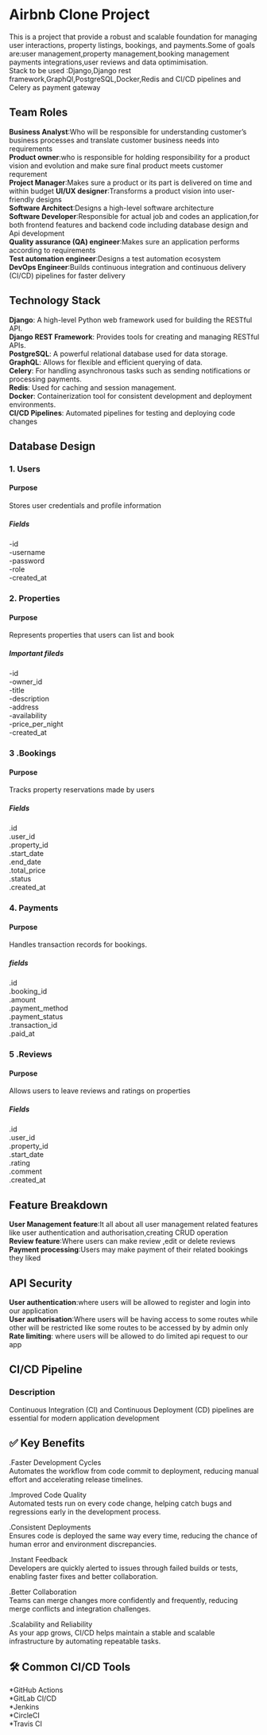 # Airbnb Clone Project  
This  is a project that provide a robust and scalable foundation for managing user interactions, property listings, bookings, and payments.Some of goals are:user management,property management,booking management payments integrations,user reviews and data optimimisation.  
Stack to be used :Django,Django rest framework,GraphQl,PostgreSQL,Docker,Redis and CI/CD pipelines and Celery as payment gateway  

## Team Roles  
**Business Analyst**:Who will be responsible for understanding customer’s business processes and translate customer business needs into requirements  
**Product owner**:who is responsible for holding responsibility for a product vision and evolution and make sure final product meets customer requrement  
**Project Manager**:Makes sure a product or its part is delivered on time and within budget
**UI/UX designer**:Transforms a product vision into user-friendly designs  
**Software Architect**:Designs a high-level software architecture  
**Software Developer**:Responsible for actual job and codes an application,for both frontend features and backend code including database design and Api development  
**Quality assurance (QA) engineer**:Makes sure an application performs according to requirements   
**Test automation engineer**:Designs a test automation ecosystem  
**DevOps Engineer**:Builds continuous integration and continuous delivery (CI/CD) pipelines for faster delivery  

## Technology Stack  
**Django**: A high-level Python web framework used for building the RESTful API.  
**Django REST Framework**: Provides tools for creating and managing RESTful APIs.  
**PostgreSQL**: A powerful relational database used for data storage.  
**GraphQL**: Allows for flexible and efficient querying of data.  
**Celery**: For handling asynchronous tasks such as sending notifications or processing payments.  
**Redis**: Used for caching and session management.  
**Docker**: Containerization tool for consistent development and deployment environments.  
**CI/CD Pipelines**: Automated pipelines for testing and deploying code changes  

## Database Design  
### 1. Users  
#### Purpose  
Stores user credentials and profile information  
##### Fields  
-id  
-username  
-password  
-role    
-created_at 

### 2. Properties    
#### Purpose  
Represents properties that users can list and book  
##### Important fileds  
-id  
-owner_id  
-title  
-description  
-address  
-availability  
-price_per_night  
-created_at  

### 3 .Bookings  
#### Purpose  
Tracks property reservations made by users  
##### Fields  
.id  
.user_id  
.property_id  
.start_date  
.end_date  
.total_price  
.status  
.created_at  

### 4. Payments  
#### Purpose  
Handles transaction records for bookings.  
##### fields  
.id  
.booking_id  
.amount  
.payment_method  
.payment_status  
.transaction_id  
.paid_at    
### 5 .Reviews    
#### Purpose    
Allows users to leave reviews and ratings on properties  
##### Fields  
.id  
.user_id  
.property_id  
.start_date  
.rating   
.comment  
.created_at

## Feature Breakdown  
**User Management feature**:It all about all user management related features like user authentication and authorisation,creating CRUD operation  
**Review feature**:Where users can make review ,edit or delete reviews  
**Payment processing**:Users may make payment of their related bookings they liked  

## API Security  
**User authentication**:where users will be allowed to register and login into our application  
**User authorisation**:Where users will be having access to some routes while other will be restricted like some routes to be accessed by by admin only  
**Rate limiting**: where users will be allowed to do limited api request to our app  

## CI/CD Pipeline 
### Description    
Continuous Integration (CI) and Continuous Deployment (CD) pipelines are essential for modern application development    
## ✅ Key Benefits  
.Faster Development Cycles    
Automates the workflow from code commit to deployment, reducing manual effort and accelerating release timelines. 

.Improved Code Quality  
Automated tests run on every code change, helping catch bugs and regressions early in the development process. 

.Consistent Deployments  
Ensures code is deployed the same way every time, reducing the chance of human error and environment discrepancies. 

.Instant Feedback  
Developers are quickly alerted to issues through failed builds or tests, enabling faster fixes and better collaboration.  

.Better Collaboration  
Teams can merge changes more confidently and frequently, reducing merge conflicts and integration challenges.

.Scalability and Reliability  
As your app grows, CI/CD helps maintain a stable and scalable infrastructure by automating repeatable tasks.  

## 🛠️ Common CI/CD Tools  
*GitHub Actions  
*GitLab CI/CD  
*Jenkins  
*CircleCI  
*Travis CI  


